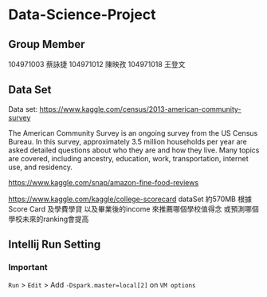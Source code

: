 # Data-Science-Project

## Group Member
104971003 蔡詠捷 
104971012 陳映孜 
104971018 王登文 

## Data Set
Data set: https://www.kaggle.com/census/2013-american-community-survey


The American Community Survey is an ongoing survey from the US Census Bureau. In this survey, approximately 3.5 million households per year are asked detailed questions about who they are and how they live. Many topics are covered, including ancestry, education, work, transportation, internet use, and residency.

https://www.kaggle.com/snap/amazon-fine-food-reviews 

https://www.kaggle.com/kaggle/college-scorecard
dataSet 約570MB
根據Score Card 及學費學貸 以及畢業後的income 來推薦哪個學校值得念 或預測哪個學校未來的ranking會提高

## Intellij Run Setting
### Important  
`Run` > `Edit` > Add `-Dspark.master=local[2]` on `VM options`
